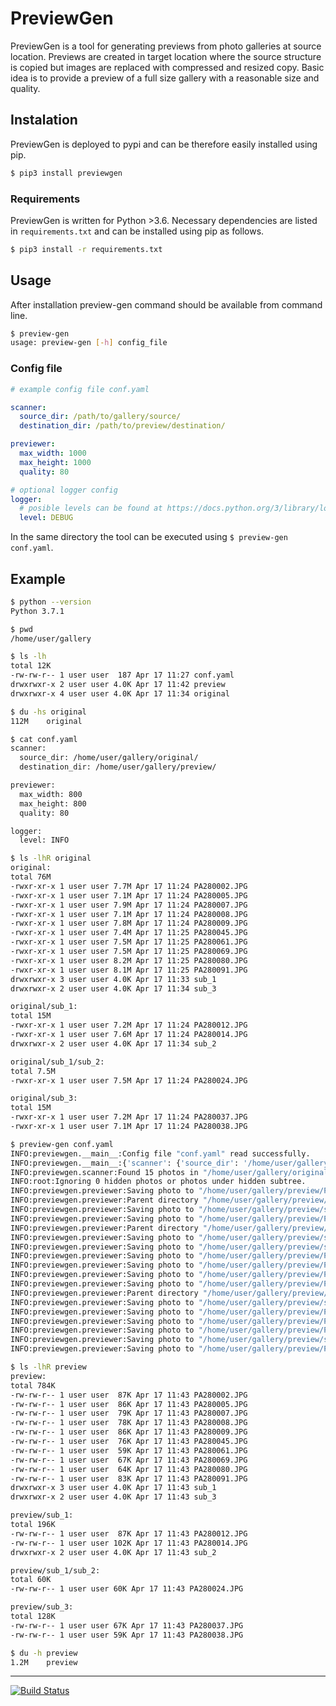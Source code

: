 # PreviewGen

PreviewGen is a tool for generating previews from photo galleries at source location. Previews are created in target location where the source structure is copied but images are replaced with compressed and resized copy. Basic idea is to provide a preview of a full size gallery with a reasonable size and quality.

## Instalation

PreviewGen is deployed to pypi and can be therefore easily installed using pip.

```sh
$ pip3 install previewgen
```

### Requirements

PreviewGen is written for Python >3.6. Necessary dependencies are listed in `requirements.txt` and can be installed using pip as follows.

```sh
$ pip3 install -r requirements.txt
```

## Usage

After installation preview-gen command should be available from command line.

```sh
$ preview-gen
usage: preview-gen [-h] config_file
```

### Config file

```yaml
# example config file conf.yaml

scanner:
  source_dir: /path/to/gallery/source/
  destination_dir: /path/to/preview/destination/

previewer:
  max_width: 1000
  max_height: 1000
  quality: 80

# optional logger config
logger:
  # posible levels can be found at https://docs.python.org/3/library/logging.html#levels
  level: DEBUG
```

In the same directory the tool can be executed using `$ preview-gen conf.yaml`.

## Example

```sh
$ python --version
Python 3.7.1
```
```sh
$ pwd
/home/user/gallery
```
```sh
$ ls -lh
total 12K
-rw-rw-r-- 1 user user  187 Apr 17 11:27 conf.yaml
drwxrwxr-x 2 user user 4.0K Apr 17 11:42 preview
drwxrwxr-x 4 user user 4.0K Apr 17 11:34 original
```
```sh
$ du -hs original
112M    original
```
```sh
$ cat conf.yaml
scanner:
  source_dir: /home/user/gallery/original/
  destination_dir: /home/user/gallery/preview/

previewer:
  max_width: 800
  max_height: 800
  quality: 80

logger:
  level: INFO
```
```sh
$ ls -lhR original
original:
total 76M
-rwxr-xr-x 1 user user 7.7M Apr 17 11:24 PA280002.JPG
-rwxr-xr-x 1 user user 7.1M Apr 17 11:24 PA280005.JPG
-rwxr-xr-x 1 user user 7.9M Apr 17 11:24 PA280007.JPG
-rwxr-xr-x 1 user user 7.1M Apr 17 11:24 PA280008.JPG
-rwxr-xr-x 1 user user 7.8M Apr 17 11:24 PA280009.JPG
-rwxr-xr-x 1 user user 7.4M Apr 17 11:25 PA280045.JPG
-rwxr-xr-x 1 user user 7.5M Apr 17 11:25 PA280061.JPG
-rwxr-xr-x 1 user user 7.5M Apr 17 11:25 PA280069.JPG
-rwxr-xr-x 1 user user 8.2M Apr 17 11:25 PA280080.JPG
-rwxr-xr-x 1 user user 8.1M Apr 17 11:25 PA280091.JPG
drwxrwxr-x 3 user user 4.0K Apr 17 11:33 sub_1
drwxrwxr-x 2 user user 4.0K Apr 17 11:34 sub_3

original/sub_1:
total 15M
-rwxr-xr-x 1 user user 7.2M Apr 17 11:24 PA280012.JPG
-rwxr-xr-x 1 user user 7.6M Apr 17 11:24 PA280014.JPG
drwxrwxr-x 2 user user 4.0K Apr 17 11:34 sub_2

original/sub_1/sub_2:
total 7.5M
-rwxr-xr-x 1 user user 7.5M Apr 17 11:24 PA280024.JPG

original/sub_3:
total 15M
-rwxr-xr-x 1 user user 7.2M Apr 17 11:24 PA280037.JPG
-rwxr-xr-x 1 user user 7.1M Apr 17 11:24 PA280038.JPG
```
```sh
$ preview-gen conf.yaml
INFO:previewgen.__main__:Config file "conf.yaml" read successfully.
INFO:previewgen.__main__:{'scanner': {'source_dir': '/home/user/gallery/original/', 'destination_dir': '/home/user/gallery/preview/'}, 'previewer': {'max_width': 800, 'max_height': 800, 'quality': 80}, 'logger': {'level': 'INFO'}}
INFO:previewgen.scanner:Found 15 photos in "/home/user/gallery/original".
INFO:root:Ignoring 0 hidden photos or photos under hidden subtree.
INFO:previewgen.previewer:Saving photo to "/home/user/gallery/preview/PA280005.JPG" with quality=80.
INFO:previewgen.previewer:Parent directory "/home/user/gallery/preview/sub_1" does not exist. Creating all missing directories.
INFO:previewgen.previewer:Saving photo to "/home/user/gallery/preview/sub_1/PA280014.JPG" with quality=80.
INFO:previewgen.previewer:Saving photo to "/home/user/gallery/preview/PA280002.JPG" with quality=80.
INFO:previewgen.previewer:Parent directory "/home/user/gallery/preview/sub_1/sub_2" does not exist. Creating all missing directories.
INFO:previewgen.previewer:Saving photo to "/home/user/gallery/preview/sub_1/sub_2/PA280024.JPG" with quality=80.
INFO:previewgen.previewer:Saving photo to "/home/user/gallery/preview/sub_1/PA280012.JPG" with quality=80.
INFO:previewgen.previewer:Saving photo to "/home/user/gallery/preview/PA280061.JPG" with quality=80.
INFO:previewgen.previewer:Saving photo to "/home/user/gallery/preview/PA280009.JPG" with quality=80.
INFO:previewgen.previewer:Saving photo to "/home/user/gallery/preview/PA280045.JPG" with quality=80.
INFO:previewgen.previewer:Saving photo to "/home/user/gallery/preview/PA280008.JPG" with quality=80.
INFO:previewgen.previewer:Parent directory "/home/user/gallery/preview/sub_3" does not exist. Creating all missing directories.
INFO:previewgen.previewer:Saving photo to "/home/user/gallery/preview/sub_3/PA280037.JPG" with quality=80.
INFO:previewgen.previewer:Saving photo to "/home/user/gallery/preview/PA280091.JPG" with quality=80.
INFO:previewgen.previewer:Saving photo to "/home/user/gallery/preview/PA280007.JPG" with quality=80.
INFO:previewgen.previewer:Saving photo to "/home/user/gallery/preview/PA280069.JPG" with quality=80.
INFO:previewgen.previewer:Saving photo to "/home/user/gallery/preview/sub_3/PA280038.JPG" with quality=80.
INFO:previewgen.previewer:Saving photo to "/home/user/gallery/preview/PA280080.JPG" with quality=80.
```
```sh
$ ls -lhR preview
preview:
total 784K
-rw-rw-r-- 1 user user  87K Apr 17 11:43 PA280002.JPG
-rw-rw-r-- 1 user user  86K Apr 17 11:43 PA280005.JPG
-rw-rw-r-- 1 user user  79K Apr 17 11:43 PA280007.JPG
-rw-rw-r-- 1 user user  78K Apr 17 11:43 PA280008.JPG
-rw-rw-r-- 1 user user  86K Apr 17 11:43 PA280009.JPG
-rw-rw-r-- 1 user user  76K Apr 17 11:43 PA280045.JPG
-rw-rw-r-- 1 user user  59K Apr 17 11:43 PA280061.JPG
-rw-rw-r-- 1 user user  67K Apr 17 11:43 PA280069.JPG
-rw-rw-r-- 1 user user  64K Apr 17 11:43 PA280080.JPG
-rw-rw-r-- 1 user user  83K Apr 17 11:43 PA280091.JPG
drwxrwxr-x 3 user user 4.0K Apr 17 11:43 sub_1
drwxrwxr-x 2 user user 4.0K Apr 17 11:43 sub_3

preview/sub_1:
total 196K
-rw-rw-r-- 1 user user  87K Apr 17 11:43 PA280012.JPG
-rw-rw-r-- 1 user user 102K Apr 17 11:43 PA280014.JPG
drwxrwxr-x 2 user user 4.0K Apr 17 11:43 sub_2

preview/sub_1/sub_2:
total 60K
-rw-rw-r-- 1 user user 60K Apr 17 11:43 PA280024.JPG

preview/sub_3:
total 128K
-rw-rw-r-- 1 user user 67K Apr 17 11:43 PA280037.JPG
-rw-rw-r-- 1 user user 59K Apr 17 11:43 PA280038.JPG
```
```sh
$ du -h preview
1.2M    preview
```

---

[![Build Status](https://travis-ci.com/michalfilippi/PreviewGen.svg?branch=master)](https://travis-ci.com/michalfilippi/PreviewGen)

